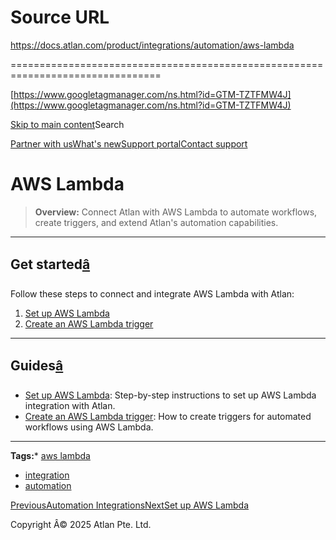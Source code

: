 # Source URL
https://docs.atlan.com/product/integrations/automation/aws-lambda

================================================================================

<!--
canonical: https://docs.atlan.com/product/integrations/automation/aws-lambda
link-alternate: https://docs.atlan.com/product/integrations/automation/aws-lambda
meta-description: Integrate Atlan with AWS Lambda to automate workflows and triggers.
meta-docsearch:docusaurus_tag: docs-default-current
meta-docsearch:language: en
meta-docsearch:version: current
meta-docusaurus_locale: en
meta-docusaurus_tag: docs-default-current
meta-docusaurus_version: current
meta-generator: Docusaurus v3.8.1
meta-og-description: Integrate Atlan with AWS Lambda to automate workflows and triggers.
meta-og-locale: en
meta-og-title: AWS Lambda | Atlan Documentation
meta-og-url: https://docs.atlan.com/product/integrations/automation/aws-lambda
meta-twitter:card: summary_large_image
meta-viewport: width=device-width,initial-scale=1
title: AWS Lambda | Atlan Documentation
-->

[https://www.googletagmanager.com/ns.html?id=GTM-TZTFMW4J](https://www.googletagmanager.com/ns.html?id=GTM-TZTFMW4J)

[Skip to main content](#__docusaurus_skipToContent_fallback)Search

[Partner with us](https://docs.google.com/forms/d/e/1FAIpQLScuAIhCm2GS7YFstrOjawbP8J7PUmOynQo7wI2yGCcCyEcVSw/viewform)[What's new](https://shipped.atlan.com/)[Support portal](https://atlan.zendesk.com/auth/v2/login/signin?return_to=https%3A%2F%2Fatlan.zendesk.com%2Fhc%2Fen-us&theme=hc&locale=en-us&brand_id=1900000425113&auth_origin=1900000425113%2Cfalse%2Ctrue)[Contact support](/support/submit-request)

AWS Lambda
==========

> **Overview:** Connect Atlan with AWS Lambda to automate workflows, create triggers, and extend Atlan's automation capabilities.

---

Get started[â](#get-started "Direct link to Get started")
-----------------------------------------------------------

Follow these steps to connect and integrate AWS Lambda with Atlan:

1. [Set up AWS Lambda](/product/integrations/automation/aws-lambda/how-tos/set-up-aws-lambda)
2. [Create an AWS Lambda trigger](/product/integrations/automation/aws-lambda/how-tos/create-an-aws-lambda-trigger)

---

Guides[â](#guides "Direct link to Guides")
--------------------------------------------

* [Set up AWS Lambda](/product/integrations/automation/aws-lambda/how-tos/set-up-aws-lambda): Step\-by\-step instructions to set up AWS Lambda integration with Atlan.
* [Create an AWS Lambda trigger](/product/integrations/automation/aws-lambda/how-tos/create-an-aws-lambda-trigger): How to create triggers for automated workflows using AWS Lambda.

---

**Tags:*** [aws lambda](/tags/aws-lambda)
* [integration](/tags/integration)
* [automation](/tags/automation)

[PreviousAutomation Integrations](/product/integrations/automation)[NextSet up AWS Lambda](/product/integrations/automation/aws-lambda/how-tos/set-up-aws-lambda)

Copyright Â© 2025 Atlan Pte. Ltd.

